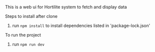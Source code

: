 This is a web ui for Hortilite system to fetch and display data

Steps to install after clone
1. run `npm install` to install dependencies listed in 'package-lock.json'

To run the project
1. run `npm run dev`
